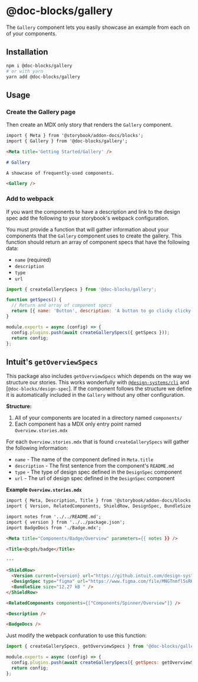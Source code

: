 # @doc-blocks/gallery

The `Gallery` component lets you easily showcase an example from each on of your components.

## Installation

```sh
npm i @doc-blocks/gallery
# or with yarn
yarn add @doc-blocks/gallery
```

## Usage

### Create the Gallery page

Then create an MDX only story that renders the `Gallery` component.

```md
import { Meta } from '@storybook/addon-docs/blocks';
import { Gallery } from '@doc-blocks/gallery';

<Meta title='Getting Started/Gallery' />

# Gallery

A showcase of frequently-used components.

<Gallery />
```

### Add to webpack

If you want the components to have a description and link to the design spec add the following to your storybook's webpack configuration.

You must provide a function that will gather information about your components that the `Gallery` component uses to create the gallery.
This function should return an array of component specs that have the following data:

- `name` (required)
- `description`
- `type`
- `url`

```js
import { createGallerySpecs } from '@doc-blocks/gallery';

function getSpecs() {
  // Return and array of component specs
  return [{ name: 'Button', description: 'A button to go clicky clicky' }];
}

module.exports = async (config) => {
  config.plugins.push(await createGallerySpecs({ getSpecs }));
  return config;
};
```

## Intuit's `getOverviewSpecs`

This package also includes `getOverviewSpecs` which depends on the way we structure our stories.
This works wonderfully with [`@design-systems/cli`](https://github.com/intuit/design-systems-cli/) and [`@doc-blocks/design-spec`].
If the component follows the structure we define it is automatically included in the `Gallery` without any other configuration.

**Structure:**

1. All of your components are located in a directory named `components/`
2. Each component has a MDX only entry point named `Overview.stories.mdx`

For each `Overview.stories.mdx` that is found `createGallerySpecs` will gather the following information:

- `name` - The name of the component defined in `Meta.title`
- `description` - The first sentence from the component's `README.md`
- `type` - The type of design spec defined in the `DesignSpec` component
- `url` - The url of design spec defined in the `DesignSpec` component

**Example `Overview.stories.mdx`**

```md
import { Meta, Description, Title } from '@storybook/addon-docs/blocks';
import { Version, RelatedComponents, ShieldRow, DesignSpec, BundleSize } from 'storybook-doc-blocks';

import notes from '../../README.md';
import { version } from '../../package.json';
import BadgeDocs from './Badge.mdx';

<Meta title="Components/Badge/Overview" parameters={{ notes }} />

<Title>@cgds/badge</Title>

---

<ShieldRow>
  <Version current={version} url="https://github.intuit.com/design-systems/cgds/tree/master/components/Badge/CHANGELOG.md" />
  <DesignSpec type="figma" url="https://www.figma.com/file/MNGTnmfl5sRHSXoRI19t4D/CGDS---Badges?node-id=0%3A1" />
  <BundleSize size="12.27 kB " />
</ShieldRow>

<RelatedComponents components={['Components/Spinner/Overview']} />

<Description />

<BadgeDocs />
```

Just modify the webpack confuration to use this function:

```js
import { createGallerySpecs, getOverviewSpecs } from '@doc-blocks/gallery';

module.exports = async (config) => {
  config.plugins.push(await createGallerySpecs({ getSpecs: getOverviewSpecs }));
  return config;
};
```
